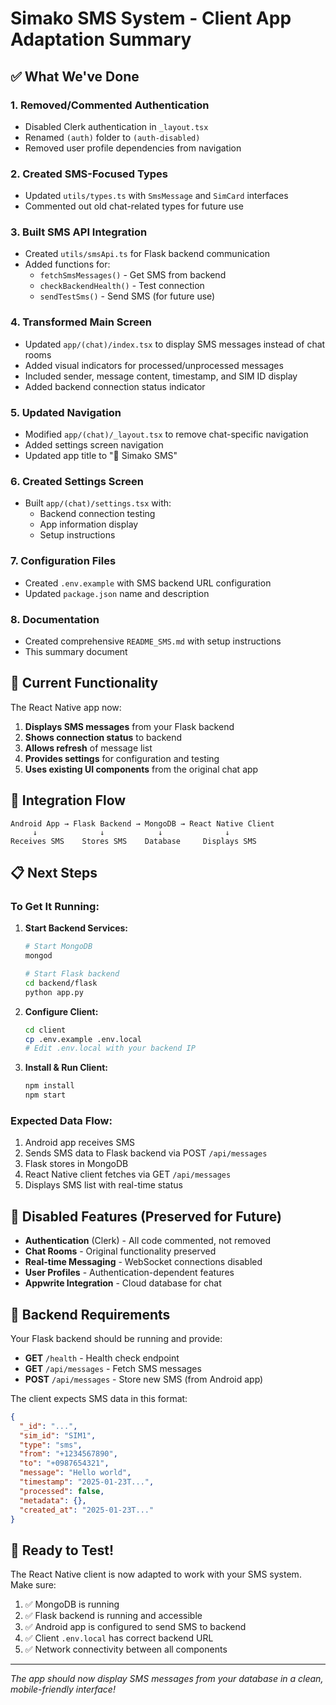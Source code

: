 # Simako SMS System - Client App Adaptation Summary

## ✅ What We've Done

### 1. **Removed/Commented Authentication**

- Disabled Clerk authentication in `_layout.tsx`
- Renamed `(auth)` folder to `(auth-disabled)`
- Removed user profile dependencies from navigation

### 2. **Created SMS-Focused Types**

- Updated `utils/types.ts` with `SmsMessage` and `SimCard` interfaces
- Commented out old chat-related types for future use

### 3. **Built SMS API Integration**

- Created `utils/smsApi.ts` for Flask backend communication
- Added functions for:
  - `fetchSmsMessages()` - Get SMS from backend
  - `checkBackendHealth()` - Test connection
  - `sendTestSms()` - Send SMS (for future use)

### 4. **Transformed Main Screen**

- Updated `app/(chat)/index.tsx` to display SMS messages instead of chat rooms
- Added visual indicators for processed/unprocessed messages
- Included sender, message content, timestamp, and SIM ID display
- Added backend connection status indicator

### 5. **Updated Navigation**

- Modified `app/(chat)/_layout.tsx` to remove chat-specific navigation
- Added settings screen navigation
- Updated app title to "📱 Simako SMS"

### 6. **Created Settings Screen**

- Built `app/(chat)/settings.tsx` with:
  - Backend connection testing
  - App information display
  - Setup instructions

### 7. **Configuration Files**

- Created `.env.example` with SMS backend URL configuration
- Updated `package.json` name and description

### 8. **Documentation**

- Created comprehensive `README_SMS.md` with setup instructions
- This summary document

## 🎯 Current Functionality

The React Native app now:

1. **Displays SMS messages** from your Flask backend
2. **Shows connection status** to backend
3. **Allows refresh** of message list
4. **Provides settings** for configuration and testing
5. **Uses existing UI components** from the original chat app

## 🔗 Integration Flow

```
Android App → Flask Backend → MongoDB → React Native Client
     ↓              ↓            ↓              ↓
Receives SMS    Stores SMS    Database     Displays SMS
```

## 📋 Next Steps

### To Get It Running:

1. **Start Backend Services:**

   ```bash
   # Start MongoDB
   mongod

   # Start Flask backend
   cd backend/flask
   python app.py
   ```

2. **Configure Client:**

   ```bash
   cd client
   cp .env.example .env.local
   # Edit .env.local with your backend IP
   ```

3. **Install & Run Client:**
   ```bash
   npm install
   npm start
   ```

### Expected Data Flow:

1. Android app receives SMS
2. Sends SMS data to Flask backend via POST `/api/messages`
3. Flask stores in MongoDB
4. React Native client fetches via GET `/api/messages`
5. Displays SMS list with real-time status

## 🚫 Disabled Features (Preserved for Future)

- **Authentication** (Clerk) - All code commented, not removed
- **Chat Rooms** - Original functionality preserved
- **Real-time Messaging** - WebSocket connections disabled
- **User Profiles** - Authentication-dependent features
- **Appwrite Integration** - Cloud database for chat

## 🔧 Backend Requirements

Your Flask backend should be running and provide:

- **GET** `/health` - Health check endpoint
- **GET** `/api/messages` - Fetch SMS messages
- **POST** `/api/messages` - Store new SMS (from Android app)

The client expects SMS data in this format:

```json
{
  "_id": "...",
  "sim_id": "SIM1",
  "type": "sms",
  "from": "+1234567890",
  "to": "+0987654321",
  "message": "Hello world",
  "timestamp": "2025-01-23T...",
  "processed": false,
  "metadata": {},
  "created_at": "2025-01-23T..."
}
```

## 🎉 Ready to Test!

The React Native client is now adapted to work with your SMS system. Make sure:

1. ✅ MongoDB is running
2. ✅ Flask backend is running and accessible
3. ✅ Android app is configured to send SMS to backend
4. ✅ Client `.env.local` has correct backend URL
5. ✅ Network connectivity between all components

---

_The app should now display SMS messages from your database in a clean, mobile-friendly interface!_
